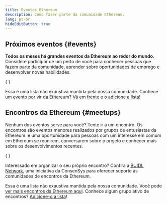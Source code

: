 ```yaml
---
title: Eventos Ethereum
description: Como fazer parte da comunidade Ethereum.
lang: pt-br
hideEditButton: true
---
```


## Próximos eventos {#events}

**Todos os meses há grandes eventos da Ethereum ao redor do mundo.** Considere participar de um perto de você para conhecer pessoas que fazem parte da comunidade, aprender sobre oportunidades de emprego e desenvolver novas habilidades.

{
<UpcomingEventsList/>
}

Essa é uma lista não exaustiva mantida pela nossa comunidade. Conhece um evento por vir da Ethereum? [Vá em frente e o adicione a lista](https://github.com/ethereum/ethereum-org-website/blob/dev/src/data/community-events.json)!

## Encontros da Ethereum {#meetups}

Nenhum dos eventos serve para você? Tente ir a um encontro. Os encontros são eventos menores realizados por grupos de entusiastas da Ethereum. e uma oportunidade para pessoas com um interesse em comum em Ethereum se reunirem, conversarem sobre o projeto e conhecer mais sobre os desenvolvimentos recentes.

{
<MeetupList />
}

Interessado em organizar o seu próprio encontro? Confira a [BUIDL Network](https://consensys.net/developers/buidlnetwork/), uma iniciativa da ConsenSys para oferecer suporte às comunidades de encontros da Ethereum.

Essa é uma lista não exaustiva mantida pela nossa comunidade. Você pode [ver mais encontros da Ethereum aqui](https://www.meetup.com/topics/ethereum/). Conhece algum grupo ativo de encontros? [Adicione-o a lista](https://github.com/ethereum/ethereum-org-website/blob/dev/src/data/community-meetups.json)!

